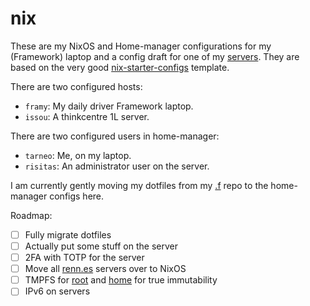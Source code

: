# nix

These are my NixOS and Home-manager configurations for my (Framework) laptop and a config draft for one of my [servers](https://renn.es). They are based on the very good [nix-starter-configs](https://github.com/Misterio77/nix-starter-configs) template.

There are two configured hosts:
- `framy`: My daily driver Framework laptop.
- `issou`: A thinkcentre 1L server.

There are two configured users in home-manager:
- `tarneo`: Me, on my laptop.
- `risitas`: An administrator user on the server.

I am currently gently moving my dotfiles from my [.f](https://github.com/tarneaux/.f) repo to the home-manager configs here.

Roadmap:
- [ ] Fully migrate dotfiles
- [ ] Actually put some stuff on the server
- [ ] 2FA with TOTP for the server
- [ ] Move all [renn.es](https://renn.es) servers over to NixOS
- [ ] TMPFS for [root](https://elis.nu/blog/2020/05/nixos-tmpfs-as-root/) and [home](https://elis.nu/blog/2020/06/nixos-tmpfs-as-home/) for true immutability
- [ ] IPv6 on servers
